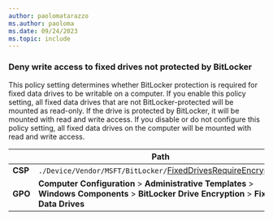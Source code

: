 ```yaml
---
author: paolomatarazzo
ms.author: paoloma
ms.date: 09/24/2023
ms.topic: include
---
```


### Deny write access to fixed drives not protected by BitLocker

This policy setting determines whether BitLocker protection is required for fixed data drives to be writable on a computer. If you enable this policy setting, all fixed data drives that are not BitLocker-protected will be mounted as read-only. If the drive is protected by BitLocker, it will be mounted with read and write access. If you disable or do not configure this policy setting, all fixed data drives on the computer will be mounted with read and write access.

|  | Path |
|--|--|
| **CSP** | `./Device/Vendor/MSFT/BitLocker/`[FixedDrivesRequireEncryption](/windows/client-management/mdm/bitlocker-csp#fixeddrivesrequireencryption) |
| **GPO** | **Computer Configuration** > **Administrative Templates** > **Windows Components** > **BitLocker Drive Encryption** > **Fixed Data Drives** |

